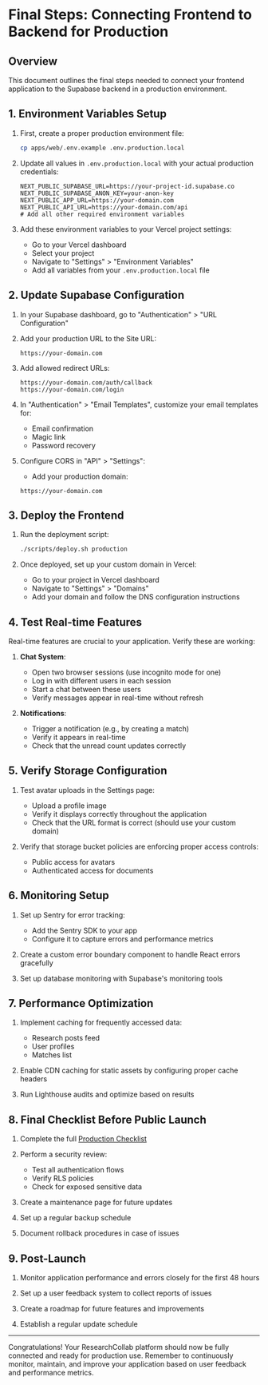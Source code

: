 # Final Steps: Connecting Frontend to Backend for Production

## Overview
This document outlines the final steps needed to connect your frontend application to the Supabase backend in a production environment.

## 1. Environment Variables Setup

1. First, create a proper production environment file:
   ```bash
   cp apps/web/.env.example .env.production.local
   ```

2. Update all values in `.env.production.local` with your actual production credentials:
   ```
   NEXT_PUBLIC_SUPABASE_URL=https://your-project-id.supabase.co
   NEXT_PUBLIC_SUPABASE_ANON_KEY=your-anon-key
   NEXT_PUBLIC_APP_URL=https://your-domain.com
   NEXT_PUBLIC_API_URL=https://your-domain.com/api
   # Add all other required environment variables
   ```

3. Add these environment variables to your Vercel project settings:
   - Go to your Vercel dashboard
   - Select your project
   - Navigate to "Settings" > "Environment Variables"
   - Add all variables from your `.env.production.local` file

## 2. Update Supabase Configuration

1. In your Supabase dashboard, go to "Authentication" > "URL Configuration"
   
2. Add your production URL to the Site URL:
   ```
   https://your-domain.com
   ```

3. Add allowed redirect URLs:
   ```
   https://your-domain.com/auth/callback
   https://your-domain.com/login
   ```

4. In "Authentication" > "Email Templates", customize your email templates for:
   - Email confirmation
   - Magic link
   - Password recovery

5. Configure CORS in "API" > "Settings":
   - Add your production domain:
   ```
   https://your-domain.com
   ```

## 3. Deploy the Frontend

1. Run the deployment script:
   ```bash
   ./scripts/deploy.sh production
   ```

2. Once deployed, set up your custom domain in Vercel:
   - Go to your project in Vercel dashboard
   - Navigate to "Settings" > "Domains"
   - Add your domain and follow the DNS configuration instructions

## 4. Test Real-time Features

Real-time features are crucial to your application. Verify these are working:

1. **Chat System**:
   - Open two browser sessions (use incognito mode for one)
   - Log in with different users in each session
   - Start a chat between these users
   - Verify messages appear in real-time without refresh

2. **Notifications**:
   - Trigger a notification (e.g., by creating a match)
   - Verify it appears in real-time
   - Check that the unread count updates correctly

## 5. Verify Storage Configuration

1. Test avatar uploads in the Settings page:
   - Upload a profile image
   - Verify it displays correctly throughout the application
   - Check that the URL format is correct (should use your custom domain)

2. Verify that storage bucket policies are enforcing proper access controls:
   - Public access for avatars
   - Authenticated access for documents

## 6. Monitoring Setup

1. Set up Sentry for error tracking:
   - Add the Sentry SDK to your app
   - Configure it to capture errors and performance metrics

2. Create a custom error boundary component to handle React errors gracefully

3. Set up database monitoring with Supabase's monitoring tools

## 7. Performance Optimization

1. Implement caching for frequently accessed data:
   - Research posts feed
   - User profiles
   - Matches list

2. Enable CDN caching for static assets by configuring proper cache headers

3. Run Lighthouse audits and optimize based on results

## 8. Final Checklist Before Public Launch

1. Complete the full [Production Checklist](./PROD_CHECKLIST.md)

2. Perform a security review:
   - Test all authentication flows
   - Verify RLS policies
   - Check for exposed sensitive data

3. Create a maintenance page for future updates

4. Set up a regular backup schedule

5. Document rollback procedures in case of issues

## 9. Post-Launch

1. Monitor application performance and errors closely for the first 48 hours

2. Set up a user feedback system to collect reports of issues

3. Create a roadmap for future features and improvements

4. Establish a regular update schedule

---

Congratulations! Your ResearchCollab platform should now be fully connected and ready for production use. Remember to continuously monitor, maintain, and improve your application based on user feedback and performance metrics. 